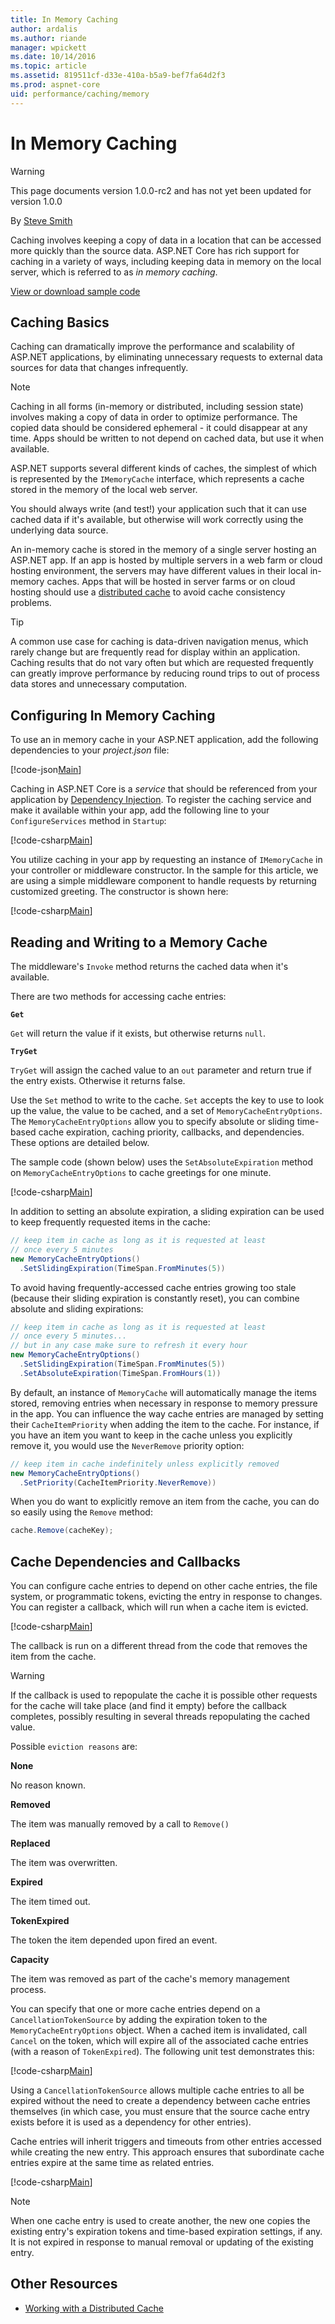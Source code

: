 ```yaml
---
title: In Memory Caching
author: ardalis
ms.author: riande
manager: wpickett
ms.date: 10/14/2016
ms.topic: article
ms.assetid: 819511cf-d33e-410a-b5a9-bef7fa64d2f3
ms.prod: aspnet-core
uid: performance/caching/memory
---
```

# In Memory Caching

>[!WARNING]
> This page documents version 1.0.0-rc2 and has not yet been updated for version 1.0.0

By [Steve Smith](http://ardalis.com)

Caching involves keeping a copy of data in a location that can be accessed more quickly than the source data. ASP.NET Core has rich support for caching in a variety of ways, including keeping data in memory on the local server, which is referred to as *in memory caching*.

[View or download sample code](https://github.com/aspnet/Docs/tree/master/aspnetcore/performance/caching/memory/sample)

<a name=caching-basics></a>

## Caching Basics

Caching can dramatically improve the performance and scalability of ASP.NET applications, by eliminating unnecessary requests to external data sources for data that changes infrequently.

> [!NOTE]
> Caching in all forms (in-memory or distributed, including session state) involves making a copy of data in order to optimize performance. The copied data should be considered ephemeral - it could disappear at any time. Apps should be written to not depend on cached data, but use it when available.

ASP.NET supports several different kinds of caches, the simplest of which is represented by the `IMemoryCache` interface, which represents a cache stored in the memory of the local web server.

You should always write (and test!) your application such that it can use cached data if it's available, but otherwise will work correctly using the underlying data source.

An in-memory cache is stored in the memory of a single server hosting an ASP.NET app. If an app is hosted by multiple servers in a web farm or cloud hosting environment, the servers may have different values in their local in-memory caches. Apps that will be hosted in server farms or on cloud hosting should use a [distributed cache](distributed.md) to avoid cache consistency problems.

>[!TIP]
> A common use case for caching is data-driven navigation menus, which rarely change but are frequently read for display within an application. Caching results that do not vary often but which are requested frequently can greatly improve performance by reducing round trips to out of process data stores and unnecessary computation.

## Configuring In Memory Caching

To use an in memory cache in your ASP.NET application, add the following dependencies to your *project.json* file:

[!code-json[Main](memory/sample/src/CachingSample/project.json?range=7-13&highlight=4)]

Caching in ASP.NET Core is a *service* that should be referenced from your application by [Dependency Injection](../../fundamentals/dependency-injection.md). To register the caching service and make it available within your app, add the following line to your `ConfigureServices` method in `Startup`:

[!code-csharp[Main](memory/sample/src/CachingSample/Startup.cs?range=12-15&highlight=3)]

You utilize caching in your app by requesting an instance of `IMemoryCache` in your controller or middleware constructor. In the sample for this article, we are using a simple middleware component to handle requests by returning customized greeting. The constructor is shown here:

[!code-csharp[Main](memory/sample/src/CachingSample/Middleware/GreetingMiddleware.cs?range=19-28&highlight=2,7)] 

## Reading and Writing to a Memory Cache

The middleware's `Invoke` method returns the cached data when it's available.

There are two methods for accessing cache entries:

**`Get`**

`Get` will return the value if it exists, but otherwise returns `null`.

**`TryGet`**

`TryGet` will assign the cached value to an `out` parameter and return true if the entry exists. Otherwise it returns false.

Use the `Set` method to write to the cache. `Set` accepts the key to use to look up the value, the value to be cached, and a set of `MemoryCacheEntryOptions`. The `MemoryCacheEntryOptions` allow you to specify absolute or sliding time-based cache expiration, caching priority, callbacks, and dependencies. These options are detailed below.

The sample code (shown below) uses the `SetAbsoluteExpiration` method on `MemoryCacheEntryOptions` to cache greetings for one minute.

[!code-csharp[Main](memory/sample/src/CachingSample/Middleware/GreetingMiddleware.cs?highlight=7,10,16-18&range=30-58)]

In addition to setting an absolute expiration, a sliding expiration can be used to keep frequently requested items in the cache:

````csharp
// keep item in cache as long as it is requested at least
// once every 5 minutes
new MemoryCacheEntryOptions()
  .SetSlidingExpiration(TimeSpan.FromMinutes(5))
````

To avoid having frequently-accessed cache entries growing too stale (because their sliding expiration is constantly reset), you can combine absolute and sliding expirations:

````csharp
// keep item in cache as long as it is requested at least
// once every 5 minutes...
// but in any case make sure to refresh it every hour
new MemoryCacheEntryOptions()
  .SetSlidingExpiration(TimeSpan.FromMinutes(5))
  .SetAbsoluteExpiration(TimeSpan.FromHours(1))
````

By default, an instance of `MemoryCache` will automatically manage the items stored, removing entries when necessary in response to memory pressure in the app. You can influence the way cache entries are managed by setting their `CacheItemPriority` when adding the item to the cache. For instance, if you have an item you want to keep in the cache unless you explicitly remove it, you would use the `NeverRemove` priority option:

````csharp
// keep item in cache indefinitely unless explicitly removed
new MemoryCacheEntryOptions()
  .SetPriority(CacheItemPriority.NeverRemove))
````

When you do want to explicitly remove an item from the cache, you can do so easily using the `Remove` method:

````csharp
cache.Remove(cacheKey);
````

## Cache Dependencies and Callbacks

You can configure cache entries to depend on other cache entries, the file system, or programmatic tokens, evicting the entry in response to changes. You can register a callback, which will run when a cache item is evicted.

[!code-csharp[Main](memory/sample/test/CachingSample.Tests/MemoryCacheTests.cs?highlight=6-11,18&range=22-41)]

The callback is run on a different thread from the code that removes the item from the cache.

>[!WARNING]
> If the callback is used to repopulate the cache it is possible other requests for the cache will take place (and find it empty) before the callback completes, possibly resulting in several threads repopulating the cached value.

Possible `eviction reasons` are:

**None**

No reason known.

**Removed**

The item was manually removed by a call to `Remove()`

**Replaced**

The item was overwritten.

**Expired**

The item timed out.

**TokenExpired**

The token the item depended upon fired an event.

**Capacity**

The item was removed as part of the cache's memory management process.

You can specify that one or more cache entries depend on a `CancellationTokenSource` by adding the expiration token to the `MemoryCacheEntryOptions` object. When a cached item is invalidated, call `Cancel` on the token, which will expire all of the associated cache entries (with a reason of `TokenExpired`). The following unit test demonstrates this:

[!code-csharp[Main](memory/sample/test/CachingSample.Tests/MemoryCacheTests.cs?highlight=7,16,21&range=43-64)]

Using a `CancellationTokenSource` allows multiple cache entries to all be expired without the need to create a dependency between cache entries themselves (in which case, you must ensure that the source cache entry exists before it is used as a dependency for other entries).

Cache entries will inherit triggers and timeouts from other entries accessed while creating the new entry. This approach ensures that subordinate cache entries expire at the same time as related entries.

[!code-csharp[Main](memory/sample/test/CachingSample.Tests/MemoryCacheTests.cs?highlight=7,11,13,23,24&range=66-94)]

> [!NOTE]
> When one cache entry is used to create another, the new one copies the existing entry's expiration tokens and time-based expiration settings, if any. It is not expired in response to manual removal or updating of the existing entry.

## Other Resources

* [Working with a Distributed Cache](distributed.md)
